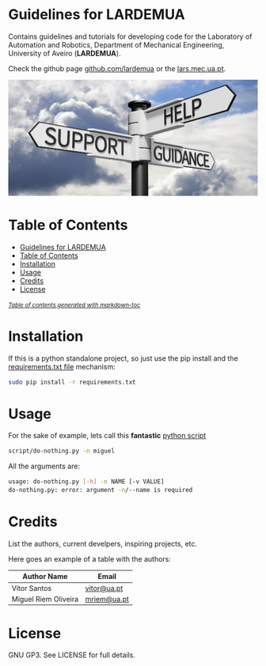 # Guidelines for LARDEMUA
Contains guidelines and tutorials for developing code for the Laboratory of Automation and Robotics, Department of Mechanical Engineering, University of Aveiro (**LARDEMUA**).

Check the github page [github.com/lardemua](https://github.com/lardemua) or the [lars.mec.ua.pt](http://lars.mec.ua.pt).

![docs/guidelines-readme.png](docs/guidelines-readme.png?raw=true "guidelines")

# Table of Contents

- [Guidelines for LARDEMUA](#guidelines-for-lardemua)
- [Table of Contents](#table-of-contents)
- [Installation](#installation)
- [Usage](#usage)
- [Credits](#credits)
- [License](#license)

<small><i><a href='http://ecotrust-canada.github.io/markdown-toc/'>Table of contents generated with markdown-toc</a></i></small>

# Installation

If this is a python standalone project, so just use the pip install and the [requirements.txt file](https://pip.readthedocs.io/en/1.1/requirements.html) mechanism:

```bash
sudo pip install -r requirements.txt
```

# Usage

For the sake of example, lets call this __fantastic__ [python script](scritp/do-nothing.py)

```bash
script/do-nothing.py -n miguel
```

All the arguments are:

```bash
usage: do-nothing.py [-h] -n NAME [-v VALUE]
do-nothing.py: error: argument -n/--name is required
```

# Credits

List the authors, current develpers, inspiring projects, etc.

Here goes an example of a table with the authors:

Author Name  | Email
------------- | -------------
Vitor Santos | vitor@ua.pt
Miguel Riem Oliveira | mriem@ua.pt

# License
GNU GP3. See LICENSE for full details.






